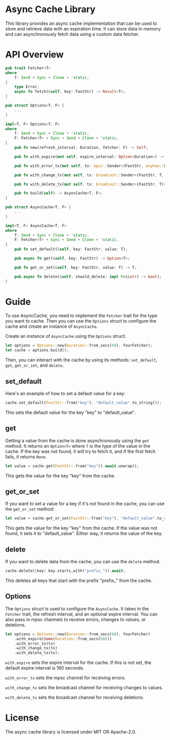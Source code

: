 # Async Cache Library

This library provides an async cache implementation that can be used to store and retrieve data with an expiration time. It can store data in memory and can asynchronously fetch data using a custom data fetcher.

# API Overview

```rust
pub trait Fetcher<T>
where
    T: Send + Sync + Clone + 'static,
{
    type Error;
    async fn fetch(&self, key: FastStr) -> Result<T>;
}
```

```rust
pub struct Options<T, F> {
    ...
}

impl<T, F> Options<T, F>
where
    T: Send + Sync + Clone + 'static,
    F: Fetcher<T> + Sync + Send + Clone + 'static,
{
    pub fn new(refresh_interval: Duration, fetcher: F) -> Self;

    pub fn with_expire(mut self, expire_interval: Option<Duration>) -> Self;

    pub fn with_error_tx(mut self, tx: mpsc::Sender<(FastStr, anyhow::Error)>) -> Self;

    pub fn with_change_tx(mut self, tx: broadcast::Sender<(FastStr, T, T)>) -> Self;

    pub fn with_delete_tx(mut self, tx: broadcast::Sender<(FastStr, T)>) -> Self;

    pub fn build(self) -> AsyncCache<T, F>;
}
```

```rust
pub struct AsyncCache<T, F> {
    ...
}

impl<T, F> AsyncCache<T, F>
where
    T: Send + Sync + Clone + 'static,
    F: Fetcher<T> + Sync + Send + Clone + 'static,
{
    pub fn set_default(&self, key: FastStr, value: T);

    pub async fn get(&self, key: FastStr) -> Option<T>;

    pub fn get_or_set(&self, key: FastStr, value: T) -> T;

    pub async fn delete(&self, should_delete: impl Fn(&str) -> bool);
}
```

# Guide

To use AsyncCache, you need to implement the `Fetcher` trait for the type you want to cache. Then you can use the `Options` struct to configure the cache and create an instance of `AsyncCache`.

Create an instance of `AsyncCache` using the `Options` struct.

```rust
let options = Options::new(Duration::from_secs(60), YourFetcher);
let cache = options.build();
```

Then, you can interact with the cache by using its methods: `set_default`, `get`, `get_or_set`, and `delete`.

## set_default

Here's an example of how to set a default value for a key:

```rust
cache.set_default(FastStr::from("key"), "default_value".to_string());
```

This sets the default value for the key "key" to "default_value".

## get

Getting a value from the cache is done asynchronously using the `get` method. It returns an `Option<T>` where `T` is the type of the value in the cache. If the key was not found, it will try to fetch it, and if the first fetch fails, it returns `None`.

```rust
let value = cache.get(FastStr::from("key")).await.unwrap();
```

This gets the value for the key "key" from the cache.

## get_or_set

If you want to set a value for a key if it's not found in the cache, you can use the `get_or_set` method:

```rust
let value = cache.get_or_set(FastStr::from("key"), "default_value".to_string());
```

This gets the value for the key "key" from the cache. If the value was not found, it sets it to "default_value". Either way, it returns the value of the key.

## delete

If you want to delete data from the cache, you can use the `delete` method.

```rust
cache.delete(|key| key.starts_with("prefix_")).await;
```

This deletes all keys that start with the prefix "prefix\_" from the cache.

## Options

The `Options` struct is used to configure the `AsyncCache`. It takes in the `Fetcher` trait, the refresh interval, and an optional expire interval. You can also pass in mpsc channels to receive errors, changes to values, or deletions.

```rust
let options = Options::new(Duration::from_secs(60), YourFetcher)
    .with_expire(Some(Duration::from_secs(60)))
    .with_error_tx(tx)
    .with_change_tx(tx)
    .with_delete_tx(tx);
```

`with_expire` sets the expire interval for the cache. If this is not set, the default expire interval is 180 seconds.

`with_error_tx` sets the mpsc channel for receiving errors.

`with_change_tx` sets the broadcast channel for receiving changes to values.

`with_delete_tx` sets the broadcast channel for receiving deletions.

# License

The async cache library is licensed under MIT OR Apache-2.0.
